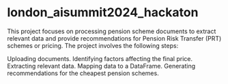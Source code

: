 # london_aisummit2024_hackaton

This project focuses on processing pension scheme documents to extract relevant data and provide recommendations for Pension Risk Transfer (PRT) schemes or pricing. The project involves the following steps:

Uploading documents.
Identifying factors affecting the final price.
Extracting relevant data.
Mapping data to a DataFrame.
Generating recommendations for the cheapest pension schemes.